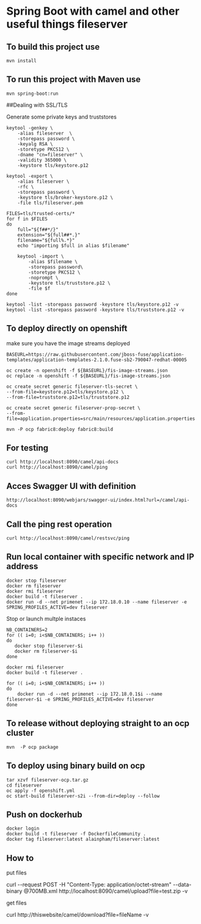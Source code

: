 # Spring Boot with camel and other useful things fileserver 


## To build this project use

```
mvn install
```

## To run this project with Maven use

```
mvn spring-boot:run
```

##Dealing with SSL/TLS

Generate some private keys and truststores

```
keytool -genkey \
    -alias fileserver  \
    -storepass password \
    -keyalg RSA \
    -storetype PKCS12 \
    -dname "cn=fileserver" \
    -validity 365000 \
    -keystore tls/keystore.p12

keytool -export \
    -alias fileserver \
    -rfc \
    -storepass password \
    -keystore tls/broker-keystore.p12 \
    -file tls/fileserver.pem

FILES=tls/trusted-certs/*
for f in $FILES
do
    full="${f##*/}"
    extension="${full##*.}"
    filename="${full%.*}"
    echo "importing $full in alias $filename"

    keytool -import \
        -alias $filename \
        -storepass password\
        -storetype PKCS12 \
        -noprompt \
        -keystore tls/truststore.p12 \
        -file $f
done

keytool -list -storepass password -keystore tls/keystore.p12 -v
keytool -list -storepass password -keystore tls/truststore.p12 -v
```


## To deploy directly on openshift

make sure you have the image streams deployed

```
BASEURL=https://raw.githubusercontent.com/jboss-fuse/application-templates/application-templates-2.1.0.fuse-sb2-790047-redhat-00005

oc create -n openshift -f ${BASEURL}/fis-image-streams.json
oc replace -n openshift -f ${BASEURL}/fis-image-streams.json
```

```
oc create secret generic fileserver-tls-secret \
--from-file=keystore.p12=tls/keystore.p12 \
--from-file=truststore.p12=tls/truststore.p12

oc create secret generic fileserver-prop-secret \
--from-file=application.properties=src/main/resources/application.properties

mvn -P ocp fabric8:deploy fabric8:build
```

## For testing

```
curl http://localhost:8090/camel/api-docs
curl http://localhost:8090/camel/ping
```


## Acces Swagger UI with definition

```
http://localhost:8090/webjars/swagger-ui/index.html?url=/camel/api-docs
```

## Call the ping rest operation
```
curl http://localhost:8090/camel/restsvc/ping
```

## Run local container with specific network and IP address


```
docker stop fileserver
docker rm fileserver
docker rmi fileserver
docker build -t fileserver .
docker run -d --net primenet --ip 172.18.0.10 --name fileserver -e SPRING_PROFILES_ACTIVE=dev fileserver
```

Stop or launch multple instaces

```
NB_CONTAINERS=2
for (( i=0; i<$NB_CONTAINERS; i++ ))
do
   docker stop fileserver-$i
   docker rm fileserver-$i
done

docker rmi fileserver
docker build -t fileserver .

for (( i=0; i<$NB_CONTAINERS; i++ ))
do
    docker run -d --net primenet --ip 172.18.0.1$i --name fileserver-$i -e SPRING_PROFILES_ACTIVE=dev fileserver
done
```

## To release without deploying straight to an ocp cluster

```
mvn  -P ocp package
```

## To deploy using binary build on ocp

```
tar xzvf fileserver-ocp.tar.gz
cd fileserver
oc apply -f openshift.yml
oc start-build fileserver-s2i --from-dir=deploy --follow
```

## Push on dockerhub

```
docker login
docker build -t fileserver -f DockerfileCommunity .
docker tag fileserver:latest alainpham/fileserver:latest
```


## How to 

put files 

curl --request POST -H "Content-Type: application/octet-stream"  --data-binary @700MB.xml http://localhost:8090/camel/upload?file=test.zip  -v

get files 

curl http://thiswebsite/camel/download?file=fileName  -v 